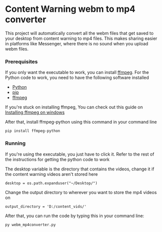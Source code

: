 # Content Warning webm to mp4 converter

This project will automatically convert all the webm files that get saved to your desktop from content warning to mp4 files. This makes sharing easier in platforms like Messenger, where there is no sound when you upload webm files.

### Prerequisites

If you only want the executable to work, you can install [ffmpeg](https://phoenixnap.com/kb/ffmpeg-windows).
For the Python code to work, you need to have the following software installed 
* [Python](https://www.python.org/downloads/)
* [pip](https://pip.pypa.io/en/stable/installation/)
* [ffmpeg](https://www.ffmpeg.org/download.html)

If you're stuck on installing ffmpeg, You can check out this guide on [Installing ffmpeg on windows](https://phoenixnap.com/kb/ffmpeg-windows)

After that, install ffmpeg-python using this command in your command line
```
pip install ffmpeg-python
```

### Running

If you're using the executable, you just have to click it. Refer to the rest of the instructions for getting the python code to work

The desktop variable is the directory that contains the videos, change it if the content warning videos aren't stored here
```
desktop = os.path.expanduser("~/Desktop/")
```

Change the output directory to wherever you want to store the mp4 videos on
```
output_directory = 'D:/content_vids/'
```

After that, you can run the code by typing this in your command line:
```
py webm_mp4converter.py
```

